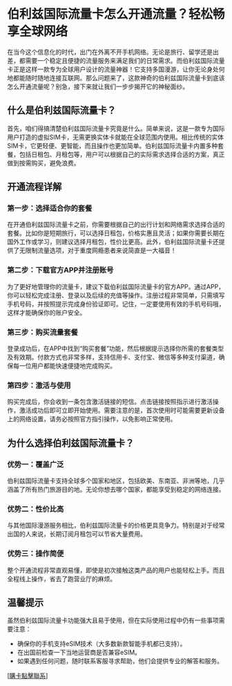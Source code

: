 # 伯利兹国际流量卡怎么开通流量？轻松畅享全球网络

在当今这个信息化的时代，出门在外离不开手机网络。无论是旅行、留学还是出差，都需要一个稳定且便捷的流量服务来满足我们的日常需求。而伯利兹国际流量卡正是这样一款专为全球用户设计的流量神器！它支持多国漫游，让你无论身处何地都能随时随地连接互联网。那么问题来了，这款神奇的伯利兹国际流量卡到底该怎么开通流量呢？别急，接下来就让我们一步步揭开它的神秘面纱。

## 什么是伯利兹国际流量卡？

首先，咱们得搞清楚伯利兹国际流量卡究竟是什么。简单来说，这是一款专为国际用户打造的虚拟SIM卡，无需更换实体卡就能在全球范围内使用。相比传统的实体SIM卡，它更轻便、更智能，而且操作也更加简单。伯利兹国际流量卡内置多种套餐，包括日租包、月租包等，用户可以根据自己的实际需求选择合适的方案，真正做到按需购买，避免浪费。

## 开通流程详解

### 第一步：选择适合你的套餐
在开通伯利兹国际流量卡之前，你需要根据自己的出行计划和网络需求选择合适的套餐。比如你是短期旅行，可以选择日租包，价格实惠且灵活；如果你需要长期在国外工作或学习，则建议选择月租包，性价比更高。此外，伯利兹国际流量卡还提供了无限制流量选项，对于重度网瘾患者来说简直是一大福音！

### 第二步：下载官方APP并注册账号
为了更好地管理你的流量卡，建议下载伯利兹国际流量卡的官方APP。通过APP，你可以轻松完成注册、登录以及后续的充值等操作。注册过程非常简单，只需填写手机号码，并按照提示完成身份验证即可。记住，一定要使用有效的手机号码哦，这样才能确保你的账户安全。

### 第三步：购买流量套餐
登录成功后，在APP中找到“购买套餐”功能，然后根据提示选择你所需的套餐类型及有效期。付款方式也非常多样，支持信用卡、支付宝、微信等多种支付渠道，确保每一位用户都能快速便捷地完成购买。

### 第四步：激活与使用
购买完成后，你会收到一条包含激活链接的短信。点击链接按照指示进行激活操作，激活成功后即可立即开始使用。需要注意的是，首次使用时可能需要更新设备上的网络设置，请务必按照官方指引操作，以免影响正常使用。

## 为什么选择伯利兹国际流量卡？

### 优势一：覆盖广泛
伯利兹国际流量卡支持全球多个国家和地区，包括欧美、东南亚、非洲等地，几乎涵盖了所有热门旅游目的地。无论你想去哪个国家，都能享受到稳定的网络连接。

### 优势二：性价比高
与其他国际漫游服务相比，伯利兹国际流量卡的价格更具竞争力。特别是对于经常出国的人来说，长期订阅月租包可以节省大量费用。

### 优势三：操作简便
整个开通流程非常直观易懂，即使是初次接触这类产品的用户也能轻松上手。而且全程线上操作，省去了跑营业厅的麻烦。

## 温馨提示

虽然伯利兹国际流量卡功能强大且易于使用，但在实际使用过程中仍有一些事项需要注意：
- 确保你的手机支持eSIM技术（大多数新款智能手机都已支持）。
- 在出国前检查一下当地运营商是否兼容eSIM。
- 如果遇到任何问题，随时联系客服寻求帮助，他们会提供专业的解答和服务。

[[購卡點擊聯系](https://t.me/s/esim1088)]
